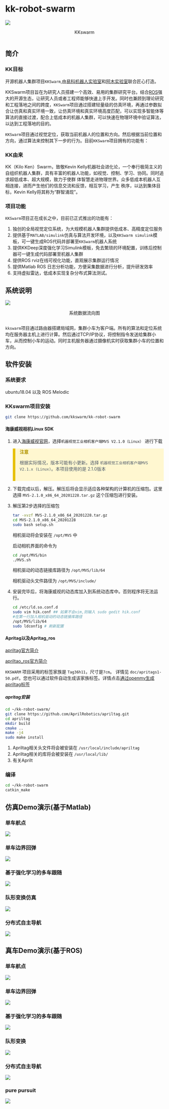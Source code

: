 # kk-robot-swarm
<span style="display: flex; flex-direction: column;">
    <img src = https://qiniu.md.amovlab.com/img/m/202206/20220623/1748557588781156770676736.png>
 <p style="text-align: center">
    KKswarm
 </p>
</span>

## 简介

### KK目标

开源机器人集群项目`KKSwarm`,由[易科机器人实验室](http://www.exbot.net/)和[阿木实验室](https://www.amovlab.com/)联合匠心打造。

KKSwarm项目旨在为研究人员搭建一个高效、易用的集群研究平台。结合[ROS](https://www.ros.org/)强大的开源生态，让研究人员或者工程师能够快速上手开发。同时也兼顾到理论研究和工程落地之间的跨度，`KKSwarm`项目通过搭建轻量级的仿真环境，再通过参数拟合让仿真和真实环境一致，让仿真环境和真实环境高度匹配，可以实现多智能体等算法的直接过渡，配合上低成本的机器人集群，可以快速在物理环境中验证算法，以达到工程落地的目的。

`KKSwarm`项目通过视觉定位，获取当前机器人的位置和方向。然后根据当前位置和方向，通过算法来控制其下一步的行为。目前`KKSwarm`项目拥有的功能有：

### KK由来
KK（Kilo Ken）Swarm，致敬Kevin Kelly机器社会进化论，一个奉行极简主义的自组织机器人集群，具有丰富的机器人功能，如视觉、控制、学习、协同。同时追求超低成本、超大规模，致力于使群 体智慧走进物理世界。众多低成本机器人互相连接，进而产生他们的信息交流和反馈，相互学习，产生 秩序，以达到集体目标，Kevin Kelly将其称为“群智涌现”。

### 项目功能
`KKSwarm`项目正在成长之中，目前已正式推出的功能有：

1. 独创的全局视觉定位系统，为大规模机器人集群提供低成本、高精度定位服务
2. 提供基于`MATLAB/simulink`仿真与算法开发环境，以及`KKSwarm simulink`模板，可一键生成ROS代码并部署至`KKSwarm`机器人系统
3. 提供KKDeep深度强化学习Simulink模板，免去繁琐的环境配置，训练后控制器可一键生成代码部署至机器人集群
4. 提供ROS rviz在线可视化功能，直观展示集群运行情况
5. 提供Matlab ROS 日志分析功能，方便采集数据进行分析，提升研发效率
6. 支持虚拟雷达，低成本实现复杂分布式算法测试。


## 系统说明
<span style="display: flex; flex-direction: column;">
    <img src = https://qiniu.md.amovlab.com/img/m/202206/20220614/1223273051877547387027456.jpg>
 <p style="text-align: center">
    系统数据流向图
 </p>
</span>

`kkswarm`项目通过路由器搭建局域网，集群小车为客户端。所有的算法和定位系统均在服务器主机上进行计算。然后通过TCP/IP协议，将控制指令发送给集群小车，从而控制小车的运动。同时主机服务器通过摄像机实时获取集群小车的位置和方向。

## 软件安装

### 系统要求
   ubuntu18.04 以及 ROS Melodic

### KKswarm项目安装
```bash
git clone https://github.com/kkswarm/kk-robot-swarm
```

#### 海康威视相机Linux SDK
1. 进入[海康威视官网](https://www.hikrobotics.com/cn/machinevision/service/download?module=0)，选择`机器视觉工业相机客户端MVS V2.1.0（Linux）` 进行下载

<blockquote style="background-color:#fff7d0;border-left:.5rem solid #e7c000;color: #4e5969;padding-bottom: 15px;">
<p style="font-weight: 600;color:#b29400">注意</p>

根据实际情况，版本可能有小更新。选择 `机器视觉工业相机客户端MVS V2.1.x (Linux)`。本项目使用的是 2.1.0版本
</blockquote>
 
2. 下载完成以后，解压。解压后将会显示适应各种架构的计算机的压缩包。这里选择 `MVS-2.1.0_x86_64_20201228.tar.gz` 这个压缩包进行安装。

3. 解压第2步选择的压缩包
   ```bash
   tar -xvzf MVS-2.1.0_x86_64_20201228.tar.gz
   cd MVS-2.1.0_x86_64_20201228
   sudo bash setup.sh
   ```
    相机驱动将会安装在 `/opt/MVS` 中
   
    启动相机界面的命令为 
   
    ```bash
    cd /opt/MVS/bin
    ./MVS.sh
    ```
    相机驱动的动态链接库路径为 `/opt/MVS/lib/64`

    相机驱动头文件路径为 `/opt/MVS/include/`

4. 安装完毕后，将海康威视的动态库加入到系统动态库中。否则程序将无法运行。
   ```bash
   cd /etc/ld.so.conf.d
   sudo vim hik.conf ## 如果不会vim,则输入 sudo gedit hik.conf
   #在第一行加入相机驱动的动态链接库路径
   /opt/MVS/lib/64
   sudo ldconfig # 刷新配置
   ```
#### Apritag以及Apritag_ros

[apriltag官方简介](https://april.eecs.umich.edu/software/apriltag.html)

[apriltao_ros官方简介](http://wiki.ros.org/apriltag_ros)

`KKSWARM` 项目采用的标签家族是 `Tag36h11`，尺寸是`7cm`。 详情见 `doc/apritags1-50.pdf`。您也可以通过软件自动生成该家族标签。详情点击[通过openmv生成apriltag标签](https://blog.csdn.net/wangmj_hdu/article/details/112933915)

##### apritag安装
```bash
cd ~/kk-robot-swarm/
git clone https://github.com/AprilRobotics/apriltag.git
cd apriltag
mkdir build
cmake ..
make -j4
sudo make install
```
1. Apriltag相关头文件将会被安装在 `/usr/local/include/apriltag`
2. Apriltag相关的库将会被安装在 `/usr/local/lib/`
3. 有关Aprilt

### 编译
```bash
cd ~/kk-robot-swarm
catkin_make
```
## 仿真Demo演示(基于Matlab)

### 单车航点
![](doc/pp_demo.gif)


### 单车边界回弹
![](doc/border_demo.gif)

### 基于强化学习的多车跟随
![](doc/rl_demo.gif)

### 队形变换仿真
![](doc/formation_demo.gif)

### 分布式自主导航
![](doc/lidar_demo.gif)

## 真车Demo演示(基于ROS)

### 单车航点
![](doc/c1_waypoint.gif)

### 单车边界回弹
![](doc/border.gif)

### 基于强化学习的多车跟随
![](doc/rl.gif)

### 队形变换
![](doc/formation.gif)

### 分布式自主导航
![](doc/lidar.gif)

### pure pursuit
![](doc/pp.gif)
